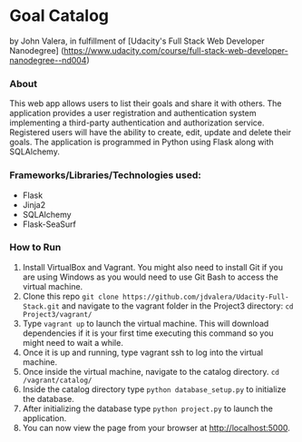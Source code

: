 Goal Catalog
=====================
by John Valera, in fulfillment of [Udacity's Full Stack Web Developer Nanodegree]
 (https://www.udacity.com/course/full-stack-web-developer-nanodegree--nd004)

### About

This web app allows users to list their goals and share it with others. The 
application provides a user registration and authentication system implementing 
a third-party authentication and authorization service. Registered users will 
have the ability to create, edit, update and delete their goals. The application 
is programmed in Python using Flask along with 
SQLAlchemy.

### Frameworks/Libraries/Technologies used:

* Flask
* Jinja2
* SQLAlchemy
* Flask-SeaSurf

### How to Run
1. Install VirtualBox and Vagrant. You might also need to install Git if you are 
using Windows as you would need to use Git Bash to access the virtual machine.
2. Clone this repo `git clone https://github.com/jdvalera/Udacity-Full-Stack.git`
 and navigate to the vagrant folder in the Project3 directory: `cd Project3/vagrant/`
3. Type `vagrant up` to launch the virtual machine. This will download dependencies
if it is your first time executing this command so you might need to wait a while.
4. Once it is up and running, type vagrant ssh to log into the virtual machine.
5. Once inside the virtual machine, navigate to the catalog directory. `cd /vagrant/catalog/`
6. Inside the catalog directory type `python database_setup.py` to initialize the database.
7. After initializing the database type `python project.py` to launch the application.
8. You can now view the page from your browser at [http://localhost:5000](http://localhost:5000).
